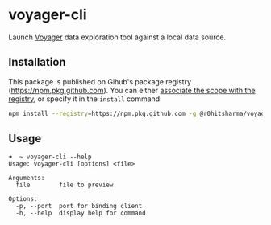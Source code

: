 # voyager-cli

Launch [Voyager](https://github.com/vega/voyager) data exploration tool against a local data source.

## Installation

This package is published on Gihub's package registry (https://npm.pkg.github.com). You can either [associate the scope with the registry](https://docs.npmjs.com/cli/v9/using-npm/scope#associating-a-scope-with-a-registry), or specify it in the `install` command:

```sh
npm install --registry=https://npm.pkg.github.com -g @r0hitsharma/voyager-cli
```

## Usage

```
➜  ~ voyager-cli --help                                                                    
Usage: voyager-cli [options] <file>

Arguments:
  file        file to preview

Options:
  -p, --port  port for binding client
  -h, --help  display help for command
```
